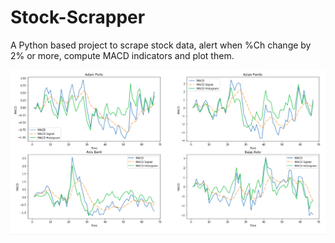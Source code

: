 # Stock-Scrapper
A Python based project to scrape stock data, alert when %Ch change by 2% or more, compute MACD indicators and plot them.

![MACD Indicators](MACD.png)
